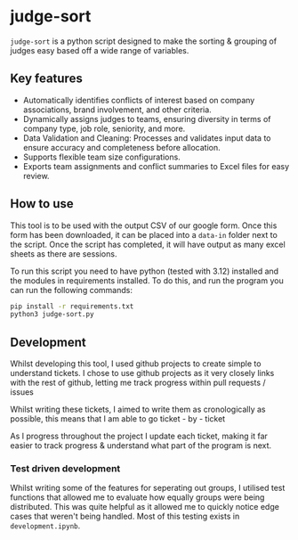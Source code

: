 # judge-sort

`judge-sort` is a python script designed to make the sorting & grouping of judges easy based off a wide range of variables.

## Key features

- Automatically identifies conflicts of interest based on company associations, brand involvement, and other criteria.
- Dynamically assigns judges to teams, ensuring diversity in terms of company type, job role, seniority, and more.
- Data Validation and Cleaning: Processes and validates input data to ensure accuracy and completeness before allocation.
- Supports flexible team size configurations.
- Exports team assignments and conflict summaries to Excel files for easy review.

## How to use
This tool is to be used with the output CSV of our google form. Once this form has been downloaded, it can be placed into a `data-in` folder next to the script. Once the script has completed, it will have output as many excel sheets as there are sessions. 

To run this script you need to have python (tested with 3.12) installed and the modules in requirements installed. To do this, and run the program you can run the following commands:

```bash
pip install -r requirements.txt
python3 judge-sort.py
```

## Development
Whilst developing this tool, I used github projects to create simple to understand tickets. I chose to use github projects as it very closely links with the rest of github, letting me track progress within pull requests / issues

Whilst writing these tickets, I aimed to write them as cronologically as possible, this means that I am able to go ticket - by - ticket

As I progress throughout the project I update each ticket, making it far easier to track progress & understand what part of the program is next. 

### Test driven development
Whilst writing some of the features for seperating out groups, I utilised test functions that allowed me to evaluate how equally groups were being distributed. This was quite helpful as it allowed me to quickly notice edge cases that weren't being handled. Most of this testing exists in `development.ipynb`.
